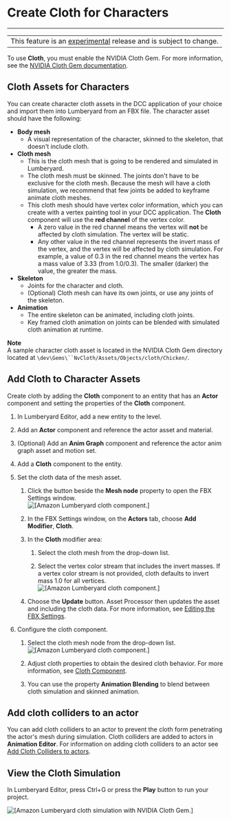 # Create Cloth for Characters<a name="tutorial-cloth-characters"></a>


****  

|  | 
| --- |
| This feature is an [experimental](https://docs.aws.amazon.com/lumberyard/latest/userguide/ly-glos-chap.html#experimental) release and is subject to change\.  | 

To use **Cloth**, you must enable the NVIDIA Cloth Gem\. For more information, see the [NVIDIA Cloth Gem documentation](gems-system-gem-nv-physx-cloth.md)\. 

## Cloth Assets for Characters<a name="cloth-character-assets"></a>

You can create character cloth assets in the DCC application of your choice and import them into Lumberyard from an FBX file\. The character asset should have the following: 
+ **Body mesh** 
  + A visual representation of the character, skinned to the skeleton, that doesn't include cloth\. 
+ **Cloth mesh** 
  + This is the cloth mesh that is going to be rendered and simulated in Lumberyard\. 
  + The cloth mesh must be skinned\. The joints don't have to be exclusive for the cloth mesh\. Because the mesh will have a cloth simulation, we recommend that few joints be added to keyframe animate cloth meshes\. 
  + This cloth mesh should have vertex color information, which you can create with a vertex painting tool in your DCC application\. The **Cloth** component will use the **red channel** of the vertex color\. 
    + A zero value in the red channel means the vertex will **not** be affected by cloth simulation\. The vertex will be static\. 
    + Any other value in the red channel represents the invert mass of the vertex, and the vertex will be affected by cloth simulation\. For example, a value of 0\.3 in the red channel means the vertex has a mass value of 3\.33 \(from 1\.0/0\.3\)\. The smaller \(darker\) the value, the greater the mass\. 
+ **Skeleton** 
  + Joints for the character and cloth\. 
  + \(Optional\) Cloth mesh can have its own joints, or use any joints of the skeleton\. 
+ **Animation** 
  + The entire skeleton can be animated, including cloth joints\. 
  + Key framed cloth animation on joints can be blended with simulated cloth animation at runtime\. 

**Note**  
A sample character cloth asset is located in the NVIDIA Cloth Gem directory located at `\dev\Gems\``NvCloth/Assets/Objects/cloth/Chicken/`\. 

## Add Cloth to Character Assets<a name="cloth-character-setup"></a>

Create cloth by adding the **Cloth** component to an entity that has an **Actor** component and setting the properties of the **Cloth** component\. 

1. In Lumberyard Editor, add a new entity to the level\. 

1. Add an **Actor** component and reference the actor asset and material\. 

1. \(Optional\) Add an **Anim Graph** component and reference the actor anim graph asset and motion set\. 

1. Add a **Cloth** component to the entity\. 

1. Set the cloth data of the mesh asset\. 

   1. Click the button beside the **Mesh node** property to open the FBX Settings window\.   
![\[Amazon Lumberyard cloth component.\]](http://docs.aws.amazon.com/lumberyard/latest/userguide/images/nvidiacloth/ui-cloth-component-L-1.23.png)

   1. In the FBX Settings window, on the **Actors** tab, choose **Add Modifier**, **Cloth**\. 

   1. In the **Cloth** modifier area: 

      1. Select the cloth mesh from the drop\-down list\. 

      1. Select the vertex color stream that includes the invert masses\. If a vertex color stream is not provided, cloth defaults to invert mass 1\.0 for all vertices\.   
![\[Amazon Lumberyard cloth component.\]](http://docs.aws.amazon.com/lumberyard/latest/userguide/images/nvidiacloth/ui-cloth-component-O-1.23.png)

   1. Choose the **Update** button\. Asset Processor then updates the asset and including the cloth data\. For more information, see [Editing the FBX Settings](char-fbx-importer-edit-import-settings.md)\. 

1. Configure the cloth component\. 

   1. Select the cloth mesh node from the drop\-down list\.   
![\[Amazon Lumberyard cloth component.\]](http://docs.aws.amazon.com/lumberyard/latest/userguide/images/nvidiacloth/ui-cloth-component-P-1.23.png)

   1. Adjust cloth properties to obtain the desired cloth behavior\. For more information, see [Cloth Component](component-cloth.md)\. 

   1. You can use the property **Animation Blending** to blend between cloth simulation and skinned animation\. 

## Add cloth colliders to an actor<a name="add-char-cloth-colliders"></a>

 You can add cloth colliders to an actor to prevent the cloth form penetrating the actor's mesh during simulation\. Cloth colliders are added to actors in **Animation Editor**\. For information on adding cloth colliders to an actor see [Add Cloth Colliders to actors](char_animation_add_cloth_colliders.md)\. 

## View the Cloth Simulation<a name="view-cloth-simulation"></a>

In Lumberyard Editor, press Ctrl\+G or press the **Play** button to run your project\. 

![\[Amazon Lumberyard cloth simulation with NVIDIA Cloth Gem.\]](http://docs.aws.amazon.com/lumberyard/latest/userguide/images/nvidiacloth/anim-nvidia-cloth-char-1.23.gif)